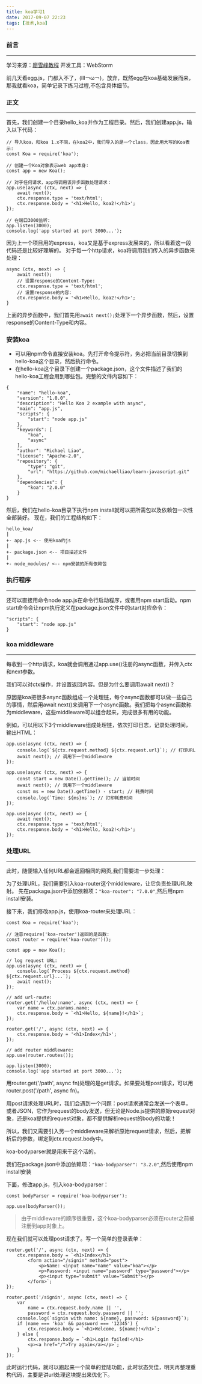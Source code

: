 ```yaml
---
title: koa学习1
date: 2017-09-07 22:23
tags: [技术,koa]
---
```

### 前言
*** 
学习来源：[廖雪峰教程](https://www.liaoxuefeng.com/wiki/001434446689867b27157e896e74d51a89c25cc8b43bdb3000/001471087582981d6c0ea265bf241b59a04fa6f61d767f6000)
开发工具：WebStorm

前几天看egg.js，门都入不了，(lll￢ω￢)，放弃，既然egg在koa基础发展而来，那我就看koa，简单记录下练习过程,不包含具体细节。

### 正文
*** 
首先，我们创建一个目录hello_koa并作为工程目录。然后，我们创建app.js，输入以下代码：
```
// 导入koa，和koa 1.x不同，在koa2中，我们导入的是一个class，因此用大写的Koa表示:
const Koa = require('koa');

// 创建一个Koa对象表示web app本身:
const app = new Koa();

// 对于任何请求，app将调用该异步函数处理请求：
app.use(async (ctx, next) => {
    await next();
    ctx.response.type = 'text/html';
    ctx.response.body = '<h1>Hello, koa2!</h1>';
});

// 在端口3000监听:
app.listen(3000);
console.log('app started at port 3000...');
```
因为上一个项目用的express，koa又是基于express发展来的，所以看着这一段代码还是比较好理解的。
对于每一个http请求，koa将调用我们传入的异步函数来处理：
```
async (ctx, next) => {
    await next();
    // 设置response的Content-Type:
    ctx.response.type = 'text/html';
    // 设置response的内容:
    ctx.response.body = '<h1>Hello, koa2!</h1>';
}
```
上面的异步函数中，我们首先用`await next();`处理下一个异步函数，然后，设置response的Content-Type和内容。

### 安装koa
* 可以用npm命令直接安装koa。先打开命令提示符，务必把当前目录切换到hello-koa这个目录，然后执行命令。
* 在hello-koa这个目录下创建一个package.json，这个文件描述了我们的hello-koa工程会用到哪些包。完整的文件内容如下：
```
{
    "name": "hello-koa",
    "version": "1.0.0",
    "description": "Hello Koa 2 example with async",
    "main": "app.js",
    "scripts": {
        "start": "node app.js"
    },
    "keywords": [
        "koa",
        "async"
    ],
    "author": "Michael Liao",
    "license": "Apache-2.0",
    "repository": {
        "type": "git",
        "url": "https://github.com/michaelliao/learn-javascript.git"
    },
    "dependencies": {
        "koa": "2.0.0"
    }
}
```
然后，我们在hello-koa目录下执行npm install就可以把所需包以及依赖包一次性全部装好。
现在，我们的工程结构如下：
```
hello_koa/
|
+- app.js <-- 使用koa的js
|
+- package.json <-- 项目描述文件
|
+- node_modules/ <-- npm安装的所有依赖包
```
### 执行程序
*** 
还可以直接用命令node app.js在命令行启动程序，或者用npm start启动。npm start命令会让npm执行定义在package.json文件中的start对应命令：
```
"scripts": {
    "start": "node app.js"
}
```
### koa middleware
*** 
每收到一个http请求，koa就会调用通过app.use()注册的async函数，并传入ctx和next参数。

我们可以对ctx操作，并设置返回内容。但是为什么要调用await next()？

原因是koa把很多async函数组成一个处理链，每个async函数都可以做一些自己的事情，然后用await next()来调用下一个async函数。我们把每个async函数称为middleware，这些middleware可以组合起来，完成很多有用的功能。

例如，可以用以下3个middleware组成处理链，依次打印日志，记录处理时间，输出HTML：
```
app.use(async (ctx, next) => {
    console.log(`${ctx.request.method} ${ctx.request.url}`); // 打印URL
    await next(); // 调用下一个middleware
});

app.use(async (ctx, next) => {
    const start = new Date().getTime(); // 当前时间
    await next(); // 调用下一个middleware
    const ms = new Date().getTime() - start; // 耗费时间
    console.log(`Time: ${ms}ms`); // 打印耗费时间
});

app.use(async (ctx, next) => {
    await next();
    ctx.response.type = 'text/html';
    ctx.response.body = '<h1>Hello, koa2!</h1>';
});
```
### 处理URL
*** 
此时，随便输入任何URL都会返回相同的网页,我们需要进一步处理：

为了处理URL，我们需要引入koa-router这个middleware，让它负责处理URL映射。
先在package.json中添加依赖项：`"koa-router": "7.0.0"`,然后用npm install安装。

接下来，我们修改app.js，使用koa-router来处理URL：
```
const Koa = require('koa');

// 注意require('koa-router')返回的是函数:
const router = require('koa-router')();

const app = new Koa();

// log request URL:
app.use(async (ctx, next) => {
    console.log(`Process ${ctx.request.method} ${ctx.request.url}...`);
    await next();
});

// add url-route:
router.get('/hello/:name', async (ctx, next) => {
    var name = ctx.params.name;
    ctx.response.body = `<h1>Hello, ${name}!</h1>`;
});

router.get('/', async (ctx, next) => {
    ctx.response.body = '<h1>Index</h1>';
});

// add router middleware:
app.use(router.routes());

app.listen(3000);
console.log('app started at port 3000...');
```
用router.get('/path', async fn)处理的是get请求。如果要处理post请求，可以用router.post('/path', async fn)。

用post请求处理URL时，我们会遇到一个问题：post请求通常会发送一个表单，或者JSON，它作为request的body发送，但无论是Node.js提供的原始request对象，还是koa提供的request对象，都不提供解析request的body的功能！

所以，我们又需要引入另一个middleware来解析原始request请求，然后，把解析后的参数，绑定到ctx.request.body中。

koa-bodyparser就是用来干这个活的。

我们在package.json中添加依赖项：`"koa-bodyparser": "3.2.0"`,然后使用npm install安装

下面，修改app.js，引入koa-bodyparser：
```
const bodyParser = require('koa-bodyparser');
```
```
app.use(bodyParser());
```
> 由于middleware的顺序很重要，这个koa-bodyparser必须在router之前被注册到app对象上。

现在我们就可以处理post请求了。写一个简单的登录表单：
```
router.get('/', async (ctx, next) => {
    ctx.response.body = `<h1>Index</h1>
        <form action="/signin" method="post">
            <p>Name: <input name="name" value="koa"></p>
            <p>Password: <input name="password" type="password"></p>
            <p><input type="submit" value="Submit"></p>
        </form>`;
});

router.post('/signin', async (ctx, next) => {
    var
        name = ctx.request.body.name || '',
        password = ctx.request.body.password || '';
    console.log(`signin with name: ${name}, password: ${password}`);
    if (name === 'koa' && password === '12345') {
        ctx.response.body = `<h1>Welcome, ${name}!</h1>`;
    } else {
        ctx.response.body = `<h1>Login failed!</h1>
        <p><a href="/">Try again</a></p>`;
    }
});
```

此时运行代码，就可以跑起来一个简单的登陆功能，此时状态欠佳，明天再整理重构代码，主要是讲url处理这块提出来优化下。
